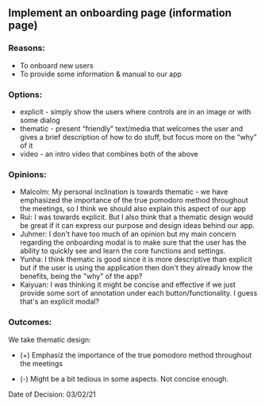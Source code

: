 ## Implement an onboarding page (information page)



### Reasons:

- To onboard new users
- To provide some information & manual to our app

### Options:
- explicit - simply show the users where controls are in an image or with some dialog
- thematic - present “friendly” text/media that welcomes the user and gives a brief description of how to do stuff, but focus more on the “why” of it
- video - an intro video that combines both of the above

### Opinions:
- Malcolm: My personal inclination is towards thematic - we have emphasized the importance of the true pomodoro method throughout the meetings, so I think we should also explain this aspect of our app
- Rui: I was towards explicit. But I also think that a thematic design would be great if it can express our purpose and design ideas behind our app.
- Juhmer: I don't have too much of an opinion but my main concern regarding the onboarding modal is to make sure that the user has the ability to quickly see and learn the core functions and settings.
- Yunha: I think thematic is good since it is more descriptive than explicit but if the user is using the application then don't they already know the benefits, being the "why" of the app?
- Kaiyuan: I was thinking it might be concise and effective if we just provide some sort of annotation under each button/functionality. I guess that's an explicit modal?


### Outcomes:

We take thematic design:

- (+) Emphasiz the importance of the true pomodoro method throughout the meetings

- (-) Might be a bit tedious in some aspects. Not concise enough.





Date of Decision: 03/02/21